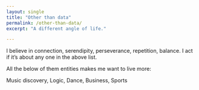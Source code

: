 ```yaml
---
layout: single
title: "Other than data"
permalink: /other-than-data/
excerpt: "A different angle of life."

---
```


I believe in connection, serendipity, perseverance, repetition, balance. I act if it’s about any one in the above list.

All the below of them entities makes me want to live more:

Music discovery, Logic, Dance, Business, Sports
